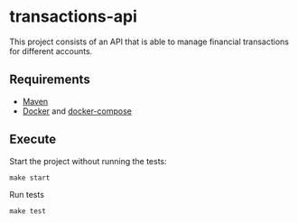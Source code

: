 # transactions-api
This project consists of an API that is able to manage financial transactions for different accounts.

## Requirements
* [Maven](https://maven.apache.org/install.html)
* [Docker](https://docs.docker.com/engine/install/) and [docker-compose](https://docs.docker.com/compose/install/)

## Execute

Start the project without running the tests:
```shell
make start
```

Run tests
```shell
make test
```
